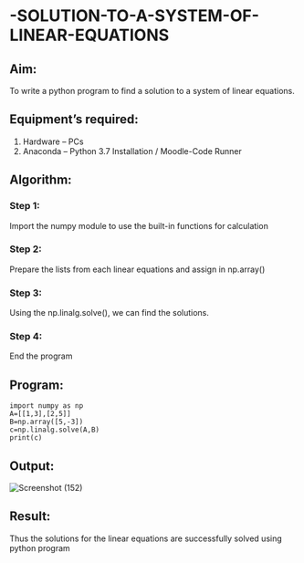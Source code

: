 # -SOLUTION-TO-A-SYSTEM-OF-LINEAR-EQUATIONS
## Aim:
To write a python program to find a solution to a system of linear equations.
## Equipment’s required:
1. 	Hardware – PCs
2. 	Anaconda – Python 3.7 Installation / Moodle-Code Runner
## Algorithm:
### Step 1: 
Import the numpy module to use the built-in functions for calculation
### Step 2: 
Prepare the lists from each linear equations and assign in np.array()
### Step 3: 
Using the np.linalg.solve(), we can find the solutions.
### Step 4: 
End the program
## Program:
```
import numpy as np
A=[[1,3],[2,5]]
B=np.array([5,-3])
c=np.linalg.solve(A,B)
print(c)
```

## Output:
![Screenshot (152)](https://github.com/user-attachments/assets/2010e5d6-aeed-4406-906a-0a9ddf093948)

## Result: 
Thus the solutions for the linear equations are successfully solved using python program

